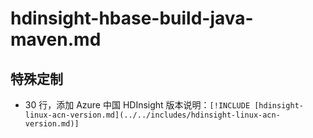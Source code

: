 # hdinsight-hbase-build-java-maven.md

## 特殊定制

* 30 行，添加 Azure 中国 HDInsight 版本说明：`[!INCLUDE [hdinsight-linux-acn-version.md](../../includes/hdinsight-linux-acn-version.md)]`